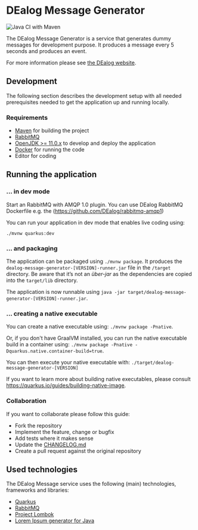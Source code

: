 # DEalog Message Generator

![Java CI with Maven](https://github.com/DEalog/dealog-message-generator/workflows/Java%20CI%20with%20Maven/badge.svg)

The DEalog Message Generator is a service that generates dummy messages for development purpose.
It produces a message every 5 seconds and produces an event.

For more information please see [the DEalog website](https://dealog.info).

## Development

The following section describes the development setup with all needed
prerequisites needed to get the application up and running locally.

### Requirements

- [Maven](https://maven.apache.org/) for building the project
- [RabbitMQ](https://www.rabbitmq.com)
- [OpenJDK >= 11.0.x](https://openjdk.java.net/) to develop and deploy the application
- [Docker](https://docker.io) for running the code
- Editor for coding

## Running the application

### ... in dev mode

Start an RabbitMQ with AMQP 1.0 plugin. You can use DEalog RabbitMQ Dockerfile e.g. the (https://github.com/DEalog/rabbitmq-amqp1)

You can run your application in dev mode that enables live coding using:
```
./mvnw quarkus:dev
```
### ... and packaging

The application can be packaged using `./mvnw package`.
It produces the `dealog-message-generator-[VERSION]-runner.jar` file in the `/target` directory.
Be aware that it’s not an _über-jar_ as the dependencies are copied into the `target/lib` directory.

The application is now runnable using `java -jar target/dealog-message-generator-[VERSION]-runner.jar`.

### ... creating a native executable

You can create a native executable using: `./mvnw package -Pnative`.

Or, if you don't have GraalVM installed, you can run the native executable build in a container using: `./mvnw package -Pnative -Dquarkus.native.container-build=true`.

You can then execute your native executable with: `./target/dealog-message-generator-[VERSION]`

If you want to learn more about building native executables, please consult https://quarkus.io/guides/building-native-image.

### Collaboration

If you want to collaborate please follow this guide:

- Fork the repository
- Implement the feature, change or bugfix
- Add tests where it makes sense
- Update the [CHANGELOG.md](CHANGELOG.md)
- Create a pull request against the original repository

## Used technologies

The DEalog Message service uses the following (main) technologies, frameworks and libraries:

- [Quarkus](https://quarkus.io/)
- [RabbitMQ](https://www.rabbitmq.com)
- [Project Lombok](https://projectlombok.org/)
- [Lorem Ipsum generator for Java](https://github.com/mdeanda/lorem)
